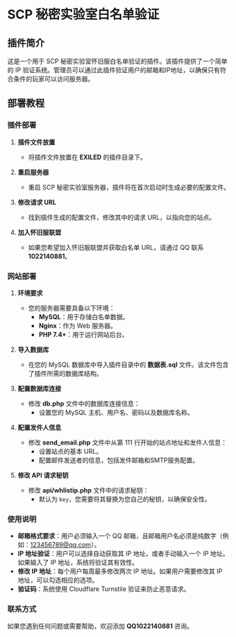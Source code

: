 # SCP 秘密实验室白名单验证

## 插件简介

这是一个用于 SCP 秘密实验室怀旧服白名单验证的插件。该插件提供了一个简单的 IP 验证系统。管理员可以通过此插件验证用户的邮箱和IP地址，以确保只有符合条件的玩家可以访问服务器。

## 部署教程

### 插件部署

1. **插件文件放置**
   - 将插件文件放置在 **EXILED** 的插件目录下。

2. **重启服务器**
   - 重启 SCP 秘密实验室服务器，插件将在首次启动时生成必要的配置文件。

3. **修改请求 URL**
   - 找到插件生成的配置文件，修改其中的请求 URL，以指向您的站点。

4. **加入怀旧服联盟**
   - 如果您希望加入怀旧服联盟并获取白名单 URL，请通过 QQ 联系 **1022140881**。

### 网站部署

1. **环境要求**
   - 您的服务器需要具备以下环境：
     - **MySQL**：用于存储白名单数据。
     - **Nginx**：作为 Web 服务器。
     - **PHP 7.4+**：用于运行网站后台。

2. **导入数据库**
   - 在您的 MySQL 数据库中导入插件目录中的 **数据表.sql** 文件。该文件包含了插件所需的数据库结构。

3. **配置数据库连接**
   - 修改 **db.php** 文件中的数据库连接信息：
     - 设置您的 MySQL 主机、用户名、密码以及数据库名称。

4. **配置发件人信息**
   - 修改 **send_email.php** 文件中从第 111 行开始的站点地址和发件人信息：
     - 设置站点的基本 URL。
     - 配置邮件发送者的信息，包括发件邮箱和SMTP服务配置。

5. **修改 API 请求秘钥**
   - 修改 **api/whlistip.php** 文件中的请求秘钥：
     - 默认为 `key`，您需要将其替换为您自己的秘钥，以确保安全性。

### 使用说明

- **邮箱格式要求**：用户必须输入一个 QQ 邮箱，且邮箱用户名必须是纯数字（例如：123456789@qq.com）。
- **IP 地址验证**：用户可以选择自动获取其 IP 地址，或者手动输入一个 IP 地址。如果输入了 IP 地址，系统将验证其有效性。
- **修改 IP 地址**：每个用户每周最多修改两次 IP 地址。如果用户需要修改其 IP 地址，可以勾选相应的选项。
- **验证码**：系统使用 Cloudflare Turnstile 验证来防止恶意请求。

### 联系方式

如果您遇到任何问题或需要帮助，欢迎添加 **QQ1022140881** 咨询。
